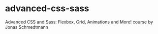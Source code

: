 # advanced-css-sass
Advanced CSS and Sass: Flexbox, Grid, Animations and More! course by Jonas Schmedtmann
